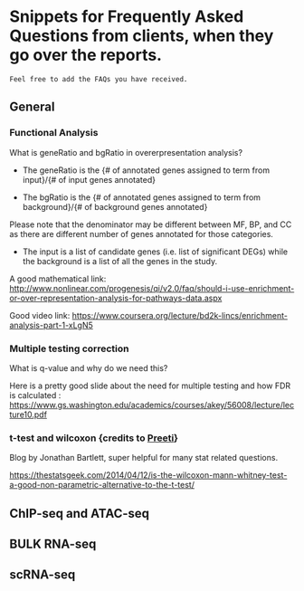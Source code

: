 # Snippets for Frequently Asked Questions from clients, when they go over the reports.
```
Feel free to add the FAQs you have received.
```

## General
### Functional Analysis
What is geneRatio and bgRatio in overerpresentation analysis?

- The geneRatio is the {# of annotated genes assigned to term from input}/{# of input genes annotated}

- The bgRatio is the {# of annotated genes assigned to term from background}/{# of background genes annotated}

Please note that the denominator may be different between MF, BP, and CC as there are different number of genes annotated for those categories.

- The input is a list of candidate genes (i.e. list of significant DEGs) while the background is a list of all the genes in the study.

A good mathematical link: http://www.nonlinear.com/progenesis/qi/v2.0/faq/should-i-use-enrichment-or-over-representation-analysis-for-pathways-data.aspx

Good video link: https://www.coursera.org/lecture/bd2k-lincs/enrichment-analysis-part-1-xLgN5

### Multiple testing correction
What is q-value and why do we need this?

Here is a pretty good slide about the need for multiple testing and how FDR is calculated : 
https://www.gs.washington.edu/academics/courses/akey/56008/lecture/lecture10.pdf

### t-test and wilcoxon {credits to [Preeti](https://github.com/orgs/hbc/people/preetida)}
Blog by Jonathan Bartlett, super helpful for many stat related questions.

https://thestatsgeek.com/2014/04/12/is-the-wilcoxon-mann-whitney-test-a-good-non-parametric-alternative-to-the-t-test/

## ChIP-seq and ATAC-seq

## BULK RNA-seq

## scRNA-seq

